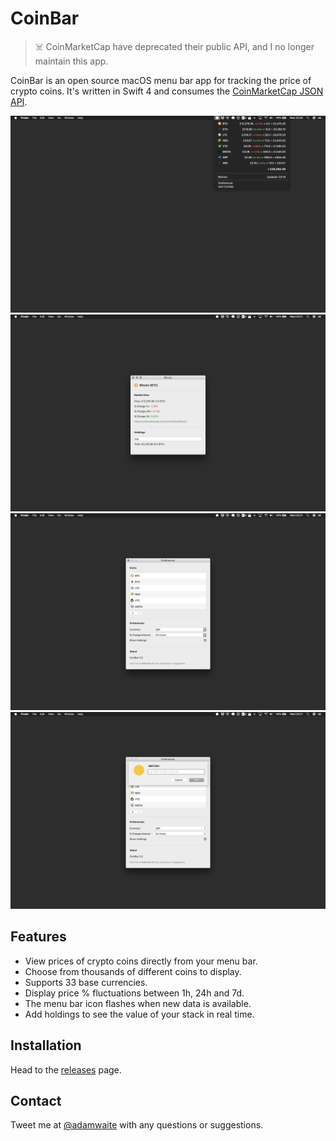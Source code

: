 # CoinBar

> ☠️ CoinMarketCap have deprecated their public API, and I no longer maintain this app.

CoinBar is an open source macOS menu bar app for tracking the price of crypto coins. It's written in Swift 4 and consumes the [CoinMarketCap JSON API](https://coinmarketcap.com/api/).

![screenshot-01](resources/01.png)
![screenshot-02](resources/02.png)
![screenshot-03](resources/03.png)
![screenshot-04](resources/04.png)

## Features

- View prices of crypto coins directly from your menu bar.
- Choose from thousands of different coins to display.
- Supports 33 base currencies.
- Display price % fluctuations between 1h, 24h and 7d.
- The menu bar icon flashes when new data is available.
- Add holdings to see the value of your stack in real time.

## Installation

Head to the [releases](https://github.com/adamwaite/CoinBar/releases) page.

## Contact

Tweet me at [@adamwaite](https://twitter.com/adamwaite) with any questions or suggestions.
